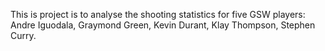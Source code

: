 This is project is to analyse the shooting statistics for five GSW players: 
Andre Iguodala, Graymond Green, Kevin Durant, Klay Thompson, Stephen Curry.
